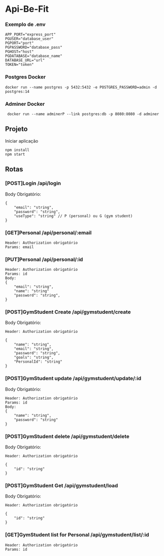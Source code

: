 # Api-Be-Fit

<h3> Exemplo de .env </h3>

```
APP_PORT="express_port"
PGUSER="database_user"
PGPORT="port"
PGPASSWORD="database_pass"
PGHOST="host"
PGDATABASE="database_name"
DATABASE_URL="url"
TOKEN="token"
```

<h3> Postgres Docker </h3>

```
docker run --name postgres -p 5432:5432 -e POSTGRES_PASSWORD=admin -d postgres:14
```

<h3> Adminer Docker </h3>

```
 docker run --name adminerP --link postgres:db -p 8080:8080 -d adminer
```

<h2> Projeto </h3>
<p> Iniciar aplicação

```
npm install
npm start
```

<h2> Rotas </h3>

<h3> [POST]Login /api/login</h3>
<p> Body Obrigatório:

```
{
    "email": "string",
    "password": "string",
    "useType": "string" // P (personal) ou G (gym student)
}
```

<h3> [GET]Personal /api/personal/:email</h3>

```
Header: Authorization obrigatório
Params: email

```

<h3> [PUT]Personal /api/personal/:id</h3>

```
Header: Authorization obrigatório
Params: id
Body:
{
    "email": "string",
    "name": "string"
    "password": "string",
}
```

<h3> [POST]GymStudent Create /api/gymstudent/create</h3>
<p> Body Obrigatório:

```
Header: Authorization obrigatório

{
    "name": "string",
    "email": "string",
    "password": "string",
    "goals": "string",
    "PersonalId": "string"
}
```

<h3> [POST]GymStudent update /api/gymstudent/update/:id</h3>
<p> Body Obrigatório:

```
Header: Authorization obrigatório
Params: id
Body:
{
    "name": "string",
    "password": "string"
}
```

<h3> [POST]GymStudent delete /api/gymstudent/delete</h3>
<p> Body Obrigatório:

```
Header: Authorization obrigatório

{
    "id": "string"
}
```

<h3> [POST]GymStudent Get /api/gymstudent/load</h3>
<p> Body Obrigatório:

```
Header: Authorization obrigatório

{
    "id": "string"
}
```

<h3> [GET]GymStudent list for Personal /api/gymstudent/list/:id</h3>

```
Header: Authorization obrigatório
Params: id

```
